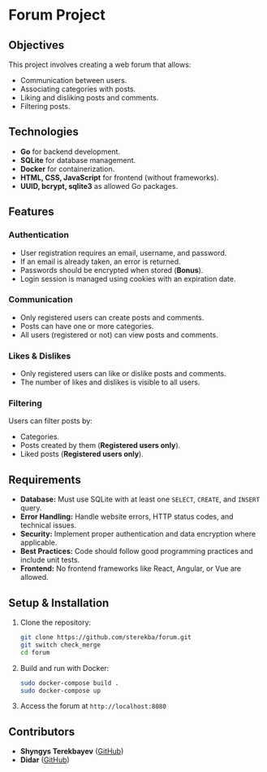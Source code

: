 # Forum Project

## Objectives
This project involves creating a web forum that allows:
- Communication between users.
- Associating categories with posts.
- Liking and disliking posts and comments.
- Filtering posts.

## Technologies
- **Go** for backend development.
- **SQLite** for database management.
- **Docker** for containerization.
- **HTML, CSS, JavaScript** for frontend (without frameworks).
- **UUID, bcrypt, sqlite3** as allowed Go packages.

## Features
### Authentication
- User registration requires an email, username, and password.
- If an email is already taken, an error is returned.
- Passwords should be encrypted when stored (**Bonus**).
- Login session is managed using cookies with an expiration date.

### Communication
- Only registered users can create posts and comments.
- Posts can have one or more categories.
- All users (registered or not) can view posts and comments.

### Likes & Dislikes
- Only registered users can like or dislike posts and comments.
- The number of likes and dislikes is visible to all users.

### Filtering
Users can filter posts by:
- Categories.
- Posts created by them (**Registered users only**).
- Liked posts (**Registered users only**).

## Requirements
- **Database:** Must use SQLite with at least one `SELECT`, `CREATE`, and `INSERT` query.
- **Error Handling:** Handle website errors, HTTP status codes, and technical issues.
- **Security:** Implement proper authentication and data encryption where applicable.
- **Best Practices:** Code should follow good programming practices and include unit tests.
- **Frontend:** No frontend frameworks like React, Angular, or Vue are allowed.

## Setup & Installation
1. Clone the repository:
   ```sh
   git clone https://github.com/sterekba/forum.git
   git switch check_merge
   cd forum
   ```
2. Build and run with Docker:
   ```sh
   sudo docker-compose build .
   sudo docker-compose up
   ```
3. Access the forum at `http://localhost:8080`

## Contributors
- **Shyngys Terekbayev** ([GitHub](https://github.com/sterekba))
- **Didar** ([GitHub](https://github.com/diyarulin))


